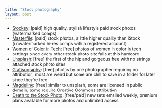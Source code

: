 ```yaml
---
title: "Stock photography"
layout: post
---
```


- [Stocksy](http://stocksy.com): [paid] high quality, stylish lifestyle paid stock photos (watermarked comps)
- [Masterfile](http://masterfile.com): [paid] stock photos, a little higher quality than iStock (unwatermarked hi-res comps with a registered account)
- [Women of Color in Tech](https://www.flickr.com/photos/wocintechchat/albums): [free] photos of women in color in tech settings since every other stock photo site fails at this hardcore
- [Unsplash](https://unsplash.com/): [free] the first of the hip and gorgeous free with no strings attached stock photo sites
- [Gratisography](http://gratisography.com/): [free] photos by one photographer requiring no attribution, most are weird but some are chill to save in a folder for later since they’re free
- [Magdeline](http://magdeleine.co/browse/): [free] similar to unsplash, some are licensed in public domain, some require Creative Commons attribution
- [Death to the Stock Photo](http://deathtothestockphoto.com/): [free/paid] new sets emailed weekly, premium plans available for more photos and unlimited access
